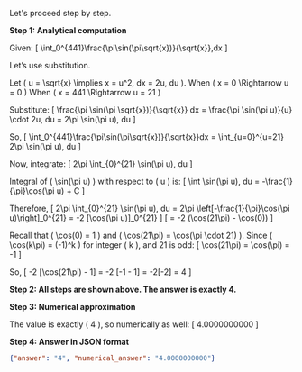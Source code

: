 Let's proceed step by step.

**Step 1: Analytical computation**

Given:
\[
\int_0^{441}\frac{\pi\sin(\pi\sqrt{x})}{\sqrt{x}}\,dx
\]

Let’s use substitution.

Let \( u = \sqrt{x} \implies x = u^2, dx = 2u\, du \).
When \( x = 0 \Rightarrow u = 0 \)
When \( x = 441 \Rightarrow u = 21 \)

Substitute:
\[
\frac{\pi \sin(\pi \sqrt{x})}{\sqrt{x}} dx = \frac{\pi \sin(\pi u)}{u} \cdot 2u\, du = 2\pi \sin(\pi u)\, du
\]

So,
\[
\int_0^{441}\frac{\pi\sin(\pi\sqrt{x})}{\sqrt{x}}dx = \int_{u=0}^{u=21} 2\pi \sin(\pi u)\, du
\]

Now, integrate:
\[
2\pi \int_{0}^{21} \sin(\pi u)\, du
\]

Integral of \( \sin(\pi u) \) with respect to \( u \) is:
\[
\int \sin(\pi u)\, du = -\frac{1}{\pi}\cos(\pi u) + C
\]

Therefore,
\[
2\pi \int_{0}^{21} \sin(\pi u)\, du = 2\pi \left[-\frac{1}{\pi}\cos(\pi u)\right]_0^{21} = -2 [\cos(\pi u)]_0^{21}
\]
\[
= -2 (\cos(21\pi) - \cos(0))
\]

Recall that \( \cos(0) = 1 \) and \( \cos(21\pi) = \cos(\pi \cdot 21) \).
Since \( \cos(k\pi) = (-1)^k \) for integer \( k \), and 21 is odd:
\[
\cos(21\pi) = \cos(\pi) = -1
\]

So,
\[
-2 [\cos(21\pi) - 1] = -2 [-1 - 1] = -2[-2] = 4
\]

**Step 2: All steps are shown above. The answer is exactly 4.**

**Step 3: Numerical approximation**

The value is exactly \( 4 \), so numerically as well:
\[
4.0000000000
\]

**Step 4: Answer in JSON format**

```json
{"answer": "4", "numerical_answer": "4.0000000000"}
```